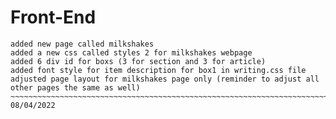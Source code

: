 # Front-End
~~~~~~~~~~~~~~~~~~~~~~~~~~~~~~~~~~~~~~~~~~~~~~~~~~~~~~~~~~~~~~~~~~~~~~~~~~~~~~~~~
added new page called milkshakes
added a new css called styles 2 for milkshakes webpage
added 6 div id for boxs (3 for section and 3 for article)
added font style for item description for box1 in writing.css file
adjusted page layout for milkshakes page only (reminder to adjust all other pages the same as well)
~~~~~~~~~~~~~~~~~~~~~~~~~~~~~~~~~~~~~~~~~~~~~~~~~~~~~~~~~~~~~~~~~~~~~~~~~~~~~
08/04/2022
